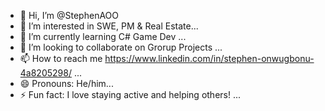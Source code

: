 - 👋 Hi, I’m @StephenAOO
- 👀 I’m interested in SWE, PM & Real Estate...
- 🌱 I’m currently learning C# Game Dev ...
- 💞️ I’m looking to collaborate on Grorup Projects ...
- 📫 How to reach me https://www.linkedin.com/in/stephen-onwugbonu-4a8205298/ ...
- 😄 Pronouns: He/him...
- ⚡ Fun fact: I love staying active and helping others! ...

<!---
StephenAOO/StephenAOO is a ✨ special ✨ repository because its `README.md` (this file) appears on your GitHub profile.
You can click the Preview link to take a look at your changes.
--->
